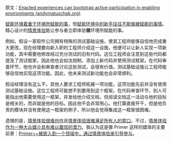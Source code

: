 原文：[Enacted experiences can bootstrap active participation in enabling environments (andymatuschak.org)](https://notes.andymatuschak.org/z2FDTR2NfpW1AtA4SAETevmKC2uDGEHfKrbhG)

[赋能环境着重于环境所赋能的事](https://notes.andymatuschak.org/z6tuZZKaNeLM7c9jPZwNVGURGTuXLy8jesv5i)，但[赋能环境中的新手往往不能做被赋能的事情](https://notes.andymatuschak.org/z3XsSKarN8i3pV4WjPiJ7pVGG6akRVQvU7ngK)。精心设计的[情景体验](https://notes.andymatuschak.org/z3KASfpz5AmNmqM2m517Jbs1EvXrLN7NkeYWH)能让参与者立即体验**做**环境所赋能的事。

例如，假设一家软件公司拥有特殊的测试基础设施，使其工程师能够自信地完成重大更改。现在经理要向新入职的工程师介绍这一设施，他便可以让新人实现一项新功能，其中需要他修改经过充分测试的旧有代码。这位工程师会注意到这些代码都提及了测试框架，因此他也会如法炮制，添加上新代码并使用测试框架。在代码审查环节，他也许会和审查者讨论这些测试，会很有价值。测试基础设施让工程师能够自信地实现这项功能。因此，他未来测试新功能也会非常顺利。

假设经理没有这么干。其他人要求工程师拓展一项功能，这项功能先前并没有使用测试基础设施。这位工程师可能想不到要用到这个框架。在代码审查环节，别人可能指出他需要使用这一框架，并发给他介绍文档，但阅读文档这一活动与他的目标是相关的，而非就是他的目标。因此他不会非常用心。他打算直接开干，但是他负责的模块并没有使用这一框架的例子，所以他会觉得集成这一框架很困难。

遗憾的是，[情景体验很难创作](https://notes.andymatuschak.org/z2Moj6uUj8hJ11dDMbrHsF58BMmxe6p48rsvv)且[情景体验很难满足所有人的胃口](https://notes.andymatuschak.org/z2K87JksHrc9UDQR2PoTxXeRNdJA1Wo9N8Au2)。不过，[情景体验作为一种大众媒介具有难以置信的潜力](https://notes.andymatuschak.org/z6oXuXLZ7Wq1eBqskyfph2wz9gjohQUKSBFzx)。我认为这是像 Primer 这样的媒体的主要前景：[Primer++被嵌入到一个领域中，通过情景体验来引导参与](https://notes.andymatuschak.org/z62M2Kdje6rnm6qHaQ5LSsNbc6FBNcmppbg1P)。